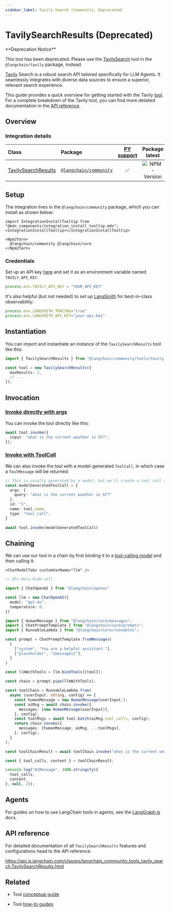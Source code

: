 ```yaml
---
sidebar_label: Tavily Search (Community, Deprecated)
---
```


# TavilySearchResults (Deprecated)

<Info>
**Deprecation Notice**


This tool has been deprecated. Please use the [TavilySearch](./tavily_search) tool in the `@langchain/tavily` package, instead.

</Info>

[Tavily](https://tavily.com/) Search is a robust search API tailored specifically for LLM Agents. It seamlessly integrates with diverse data sources to ensure a superior, relevant search experience.

This guide provides a quick overview for getting started with the Tavily [tool](/oss/integrations/tools/). For a complete breakdown of the Tavily tool, you can find more detailed documentation in the [API reference](https://v03.api.js.langchain.com/classes/_langchain_community.tools_tavily_search.TavilySearchResults.html).

## Overview

### Integration details

| Class | Package | [PY support](https://python.langchain.com/docs/integrations/tools/tavily_search/) | Package latest |
| :--- | :--- | :---: | :---: |
| [TavilySearchResults](https://api.js.langchain.com/classes/langchain_community_tools_tavily_search.TavilySearchResults.html) | [`@langchain/community`](https://www.npmjs.com/package/@langchain/community) | ✅ |  ![NPM - Version](https://img.shields.io/npm/v/@langchain/community?style=flat-square&label=%20&) |

## Setup

The integration lives in the `@langchain/community` package, which you can install as shown below:

```{=mdx}
import IntegrationInstallTooltip from "@mdx_components/integration_install_tooltip.mdx";
<IntegrationInstallTooltip></IntegrationInstallTooltip>

<Npm2Yarn>
  @langchain/community @langchain/core
</Npm2Yarn>
```
### Credentials

Set up an API key [here](https://app.tavily.com) and set it as an environment variable named `TAVILY_API_KEY`.

```typescript
process.env.TAVILY_API_KEY = "YOUR_API_KEY"
```
It's also helpful (but not needed) to set up [LangSmith](https://smith.langchain.com/) for best-in-class observability:

```typescript
process.env.LANGSMITH_TRACING="true"
process.env.LANGSMITH_API_KEY="your-api-key"
```
## Instantiation

You can import and instantiate an instance of the `TavilySearchResults` tool like this:


```typescript
import { TavilySearchResults } from "@langchain/community/tools/tavily_search";

const tool = new TavilySearchResults({
  maxResults: 2,
  // ...
});
```
## Invocation

### [Invoke directly with args](/oss/concepts/tools)

You can invoke the tool directly like this:


```typescript
await tool.invoke({
  input: "what is the current weather in SF?",
});
```
### [Invoke with ToolCall](/oss/concepts/tools)

We can also invoke the tool with a model-generated `ToolCall`, in which case a `ToolMessage` will be returned:


```typescript
// This is usually generated by a model, but we'll create a tool call directly for demo purposes.
const modelGeneratedToolCall = {
  args: {
    query: "what is the current weather in SF?"
  },
  id: "1",
  name: tool.name,
  type: "tool_call",
}

await tool.invoke(modelGeneratedToolCall)
```
## Chaining

We can use our tool in a chain by first binding it to a [tool-calling model](/oss/how-to/tool_calling/) and then calling it:

```{=mdx}
<ChatModelTabs customVarName="llm" />
```
```typescript
// @lc-docs-hide-cell

import { ChatOpenAI } from "@langchain/openai"

const llm = new ChatOpenAI({
  model: "gpt-4o",
  temperature: 0,
})
```


```typescript
import { HumanMessage } from "@langchain/core/messages";
import { ChatPromptTemplate } from "@langchain/core/prompts";
import { RunnableLambda } from "@langchain/core/runnables";

const prompt = ChatPromptTemplate.fromMessages(
  [
    ["system", "You are a helpful assistant."],
    ["placeholder", "{messages}"],
  ]
)

const llmWithTools = llm.bindTools([tool]);

const chain = prompt.pipe(llmWithTools);

const toolChain = RunnableLambda.from(
  async (userInput: string, config) => {
    const humanMessage = new HumanMessage(userInput,);
    const aiMsg = await chain.invoke({
      messages: [new HumanMessage(userInput)],
    }, config);
    const toolMsgs = await tool.batch(aiMsg.tool_calls, config);
    return chain.invoke({
      messages: [humanMessage, aiMsg, ...toolMsgs],
    }, config);
  }
);

const toolChainResult = await toolChain.invoke("what is the current weather in sf?");
```


```typescript
const { tool_calls, content } = toolChainResult;

console.log("AIMessage", JSON.stringify({
  tool_calls,
  content,
}, null, 2));
```

## Agents

For guides on how to use LangChain tools in agents, see the [LangGraph.js](https://langchain-ai.github.io/langgraphjs/) docs.

## API reference

For detailed documentation of all `TavilySearchResults` features and configurations head to the API reference:

https://api.js.langchain.com/classes/langchain_community_tools_tavily_search.TavilySearchResults.html

## Related

* Tool [conceptual guide](https://js.langchain.com/docs/concepts/tools/)

* Tool [how-to guides](https://js.langchain.com/docs/how_to/#tools)
